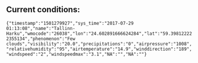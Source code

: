 ## Current conditions: 
 ``` {"timestamp":"1501279927","sys_time":"2017-07-29 01:13:08","name":"Tallinn-Harku","wmocode":"26038","lon":"24.602891666624284","lat":"59.398122222355134","phenomenon":"Few clouds","visibility":"20.0","precipitations":"0","airpressure":"1008","relativehumidity":"95","airtemperature":"14.9","winddirection":"189","windspeed":"2","windspeedmax":"3.1","NA":"","NA":""} ```
